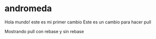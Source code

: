 # andromeda
Hola mundo! este es mi primer cambio
Este es un cambio para hacer pull

Mostrando pull con rebase y sin rebase
